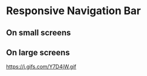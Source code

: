 # Responsive Navigation Bar

## On small screens



## On large screens
https://j.gifs.com/Y7D4jW.gif
